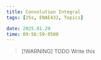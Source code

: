 ```yaml
---
title: Convolution Integral
tags: [25s, ENAE432, Topics]

date: 2025.01.29
time: 09:56:59-0500
---
```


> [!WARNING] TODO
> Write this
